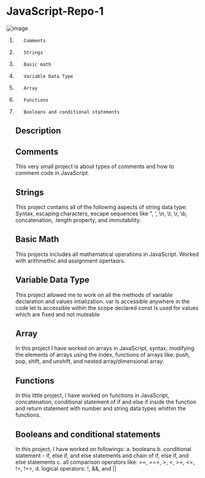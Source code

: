 # JavaScript-Repo-1
![image](https://github.com/Hameedullah-Asadi3300/JavaScript-Repo-1/assets/123219655/c99d203a-3eaf-40de-b189-a11664466bcf)
1.        Comments
2.        Strings
3.        Basic math
4.        Variable Data Type
5.        Array
6.        Functions
7.        Booleans and conditional statements







   ##  Description

   ##  Comments
      This very small project is about types of comments and how to comment code in JavaScript.

   ##   Strings
      This project contains all of the following aspects of string data type:
   Syntax, escaping characters, escape sequences like \", \', \n, \t, \r, \b\, concatenation, .length property, and immutability.

   ## Basic Math
      This projects includes all mathematical operations in JavaScript. Worked with arithmethic and assignment opertaors.

   ## Variable Data Type
      This project allowed me to work on all the methods of variable declaration and values intialization.
      var         Is accessible anywhere in the code
      let         Is accessible within the scope declared 
      const       Is used for values which are fixed and not muteable

   ## Array
      In this project I have worked on arrays in JavaScript, syntax, modifying the elements of arrays using the index, functions of arrays like:
      push, pop, shift, and unshift, and nested array/dimensional array.

   ## Functions
      In this little project, I have worked on functions in JavaScript, concatenation, conditional statement of if and else if inside the function
      and return statement with number and string data types whithin the functions.

   ## Booleans and conditional statements
      In this project, I have worked on followings:
      a. booleans
      b. conditional statement - if, else if, and else statements and chain of if, else if, and else statements
      c. all comparison operators like: ==, ===, >, <, >=, <=, !=, !==,
      d. logical operators: !, &&, and ||
      
      
      
   
